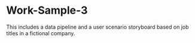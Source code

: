 # Work-Sample-3
This includes a data pipeline and a user scenario storyboard based on job titles in a fictional company. 
